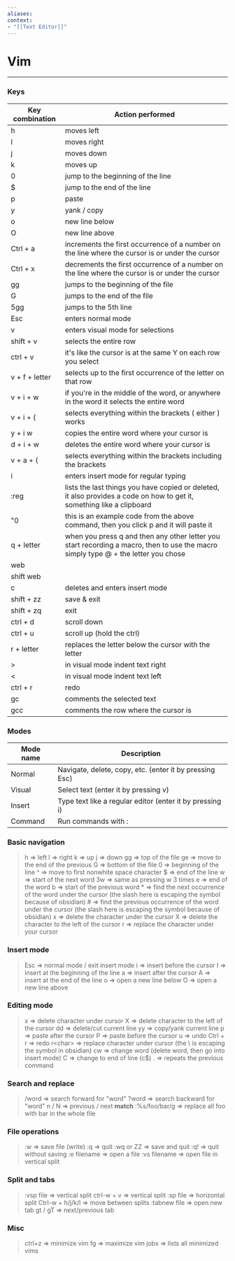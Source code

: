 ```yaml
---
aliases:
context:
- "[[Text Editor]]"
---
```


# Vim

---
### Keys

| Key combination | Action performed |
|------------------  |--------------------  |
| h | moves left |
| l | moves right |
| j | moves down |
| k | moves up |
| 0 | jump to the beginning of the line |
| $ | jump to the end of the line |
| p | paste |
| y | yank / copy |
| o | new line below |
| O | new line above |
| Ctrl + a | increments the first occurrence of a number on the line where the cursor is or under the cursor |
| Ctrl + x | decrements the first occurrence of a number on the line where the cursor is or under the cursor |
| gg | jumps to the beginning of the file |
| G | jumps to the end of the file |
| 5gg | jumps to the 5th line |
| Esc | enters normal mode |
| v | enters visual mode for selections |
| shift + v | selects the entire row |
| ctrl + v | it's like the cursor is at the same Y on each row you select |
| v + f + letter | selects up to the first occurrence of the letter on that row | 
| v + i + w | if you're in the middle of the word, or anywhere in the word it selects the entire word |
| v + i + ( | selects everything within the brackets ( either ) works |
| y + i w | copies the entire word where your cursor is |
| d + i + w | deletes the entire word where your cursor is |
| v + a + ( | selects everything within the brackets including the brackets | 
| i | enters insert mode for regular typing |
| :reg | lists the last things you have copied or deleted, it also provides a code on how to get it, something like a clipboard |
| "0 | this is an example code from the above command, then you click p and it will paste it |
| q + letter | when you press q and then any other letter you start recording a macro, then to use the macro simply type @ + the letter you chose |
| web | 
| shift web| 
| c | deletes and enters insert mode |
| shift + zz | save & exit |
| shift + zq | exit |
| ctrl + d | scroll down |
| ctrl + u | scroll up (hold the ctrl) |
| r + letter | replaces the letter below the cursor with the letter |
| > | in visual mode indent text right |
| < | in visual mode indent text left |
| ctrl + r | redo |
| gc | comments the selected text |
| gcc | comments the row where the cursor is | 

### Modes

| Mode name | Description |
| --------------| -------------|
| Normal | Navigate, delete, copy, etc. (enter it by pressing Esc)|
| Visual | Select text (enter it by pressing v)|
| Insert | Type text like a regular editor (enter it by pressing i)|
| Command | Run commands with : |




### Basic navigation
> h => left
> l => right
> k => up
> j => down
> gg => top of the file
> ge => move to the end of the previous 
> G => bottom of the file
> 0 => beginning of the line
> ^ => move to first nonwhite space character
> $ => end of the line
> w => start of the next word
> 3w => same as pressing w 3 times
> e => end of the word
> b => start of the previous word
> \* => find the next occurrence of the word under the cursor (the slash here is escaping the symbol because of obsidian)
> \# => find the previous occurrence of the word under the cursor (the slash here is escaping the symbol because of obsidian)
> x => delete the character under the cursor
> X => delete the character to the left of the cursor
> r => replace the character under your cursor

### Insert mode

> Esc => normal mode / exit insert mode
> i => insert before the cursor
> I => insert at the beginning of the line
> a => insert after the cursor
> A => insert at the end of the line
> o => open a new line below
> O => open a new line above

### Editing mode

> x => delete character under cursor
> X => delete character to the left of the cursor
> dd => delete/cut current line
> yy => copy/yank current line
> p => paste after the cursor
> P => paste before the cursor
> u => undo
> Ctrl + r => redo
> r\<char> => replace character under cursor (the \ is escaping the symbol in obsidian)
> cw => change word (delete word, then go into insert mode)
> C => change to end of line (c$)
> . => repeats the previous command

### Search and replace

> /word => search forward for "word"
> ?word => search backward for "word"
> n / N => previous / next **match**
> :%s/foo/bar/g => replace all foo with bar in the whole file

### File operations

> :w => save file (write)
> :q => quit
> :wq or ZZ => save and quit
> :q! => quit without saving
> :e filename => open a file
> :vs filename => open file in vertical split


### Split and tabs

> :vsp file => vertical split
> ctrl-w + v => vertical split
> :sp file => horizontal split
> Ctrl-w + h/j/k/l => move between splits
> :tabnew file => open new tab
> gt / gT => next/previous tab


### Misc
> ctrl+z => minimize vim
> fg => maximize vim
> jobs => lists all minimized vims
